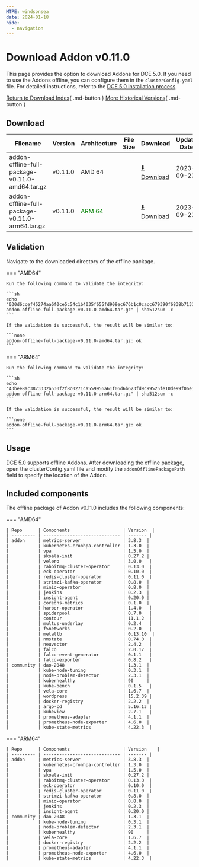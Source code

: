 ```yaml
---
MTPE: windsonsea
date: 2024-01-18
hide:
  - navigation
---
```


# Download Addon v0.11.0

This page provides the option to download Addons for DCE 5.0. If you need to use the Addons offline,
you can configure them in the `clusterConfig.yaml` file. For detailed instructions, refer to the
[DCE 5.0 installation process](../../install/index.md#install-dce-50-enterprise).

[Return to Download Index](../index.md#download-addon-offline-package){ .md-button }
[More Historical Versions](./history.md){ .md-button }

## Download

| Filename | Version | Architecture | File Size | Download | Update Date |
| -------- | ------- | ------------ | --------- | -------- | ----------- |
| addon-offline-full-package-v0.11.0-amd64.tar.gz  | v0.11.0  | AMD 64        |           | [:arrow_down: Download](https://qiniu-download-public.daocloud.io/DaoCloud_DigitalX_Addon/addon-offline-full-package-v0.11.0-amd64.tar.gz) | 2023-09-22  |
| addon-offline-full-package-v0.11.0-arm64.tar.gz  | v0.11.0  | <font color="green">ARM 64</font>        |           | [:arrow_down: Download](https://qiniu-download-public.daocloud.io/DaoCloud_DigitalX_Addon/addon-offline-full-package-v0.11.0-arm64.tar.gz) | 2023-09-22  |

## Validation

Navigate to the downloaded directory of the offline package.

=== "AMD64"

    Run the following command to validate the integrity:

    ```sh
    echo "030d6ccef45274aa6f0ce5c54c1b4035f655fd909ec676b1c0cacc679390f6838b71328cf1d9c95a38e49b9cfef3c0b97e724be310746c715dfc0390abbb9da7  addon-offline-full-package-v0.11.0-amd64.tar.gz" | sha512sum -c
    ```

    If the validation is successful, the result will be similar to:

    ```none
    addon-offline-full-package-v0.11.0-amd64.tar.gz: ok
    ```

=== "ARM64"

    Run the following command to validate the integrity:

    ```sh
    echo "43bee8ac3873332a530f2f8c0271ca559956a61f06d6b623fd9c99525fe10de99f06e1a4197c7f8cf68aa2337c452de96234368fa5f8101347aa52790a34807a  addon-offline-full-package-v0.11.0-arm64.tar.gz" | sha512sum -c
    ```

    If the validation is successful, the result will be similar to:

    ```none
    addon-offline-full-package-v0.11.0-arm64.tar.gz: ok
    ```

## Usage

DCE 5.0 supports offline Addons. After downloading the offline package, open the clusterConfig.yaml file and modify the `addonOfflinePackagePath` field to specify the location of the Addon.

## Included components

The offline package of Addon v0.11.0 includes the following components:

=== "AMD64"

    | Repo      | Components                    | Version  |
    | --------- | ----------------------------- | ------- |
    | addon     | metrics-server                | 3.8.3  |
    |           | kubernetes-cronhpa-controller | 1.3.0  |
    |           | vpa                           | 1.5.0  |
    |           | skoala-init                   | 0.27.2 |
    |           | velero                        | 3.0.0   |
    |           | rabbitmq-cluster-operator     | 0.13.0  |
    |           | eck-operator                  | 0.10.0  |
    |           | redis-cluster-operator        | 0.11.0  |
    |           | strimzi-kafka-operator        | 0.8.0  |
    |           | minio-operator                | 0.8.0  |
    |           | jenkins                       | 0.2.3  |
    |           | insight-agent                 | 0.20.0 |
    |           | coredns-metrics               | 0.1.0  |
    |           | harbor-operator               | 1.4.0   |
    |           | spiderpool                    | 0.7.0   |
    |           | contour                       | 11.1.2  |
    |           | multus-underlay               | 0.2.4   |
    |           | f5networks                    | 0.2.0   |
    |           | metallb                       | 0.13.10  |
    |           | nmstate                       | 0.74.0  |
    |           | neuvector                     | 2.4.2   |
    |           | falco                         | 2.0.17  |
    |           | falco-event-generator         | 0.1.1   |
    |           | falco-exporter                | 0.8.2   |
    | community | dao-2048                      | 1.3.1  |
    |           | kube-node-tuning              | 0.3.1  |
    |           | node-problem-detector         | 2.3.1  |
    |           | kuberhealthy                  | 90     |
    |           | kube-bench                    | 0.1.5   |
    |           | vela-core                     | 1.6.7  |
    |           | wordpress                     | 15.2.39 |
    |           | docker-registry               | 2.2.2  |
    |           | argo-cd                       | 5.16.13 |
    |           | kubeview                      | 2.7.1   |
    |           | prometheus-adapter            | 4.1.1  |
    |           | prometheus-node-exporter      | 4.6.0  |
    |           | kube-state-metrics            | 4.22.3  |

=== "ARM64"

    | Repo      | Components                    | Version    |
    | --------- | ----------------------------- | ------- |
    | addon     | metrics-server                | 3.8.3  |
    |           | kubernetes-cronhpa-controller | 1.3.0  |
    |           | vpa                           | 1.5.0  |
    |           | skoala-init                   | 0.27.2 |
    |           | rabbitmq-cluster-operator     | 0.13.0  |
    |           | eck-operator                  | 0.10.0  |
    |           | redis-cluster-operator        | 0.11.0  |
    |           | strimzi-kafka-operator        | 0.8.0  |
    |           | minio-operator                | 0.8.0  |
    |           | jenkins                       | 0.2.3  |
    |           | insight-agent                 | 0.20.0 |
    | community | dao-2048                      | 1.3.1  |
    |           | kube-node-tuning              | 0.3.1  |
    |           | node-problem-detector         | 2.3.1  |
    |           | kuberhealthy                  | 90     |
    |           | vela-core                     | 1.6.7  |
    |           | docker-registry               | 2.2.2  |
    |           | prometheus-adapter            | 4.1.1  |
    |           | prometheus-node-exporter      | 4.6.0  |
    |           | kube-state-metrics            | 4.22.3  |
